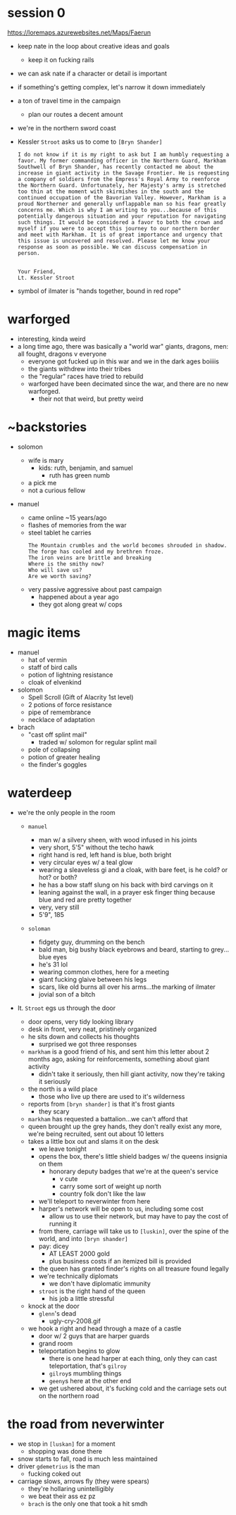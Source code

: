 # session 0
https://loremaps.azurewebsites.net/Maps/Faerun

- keep nate in the loop about creative ideas and goals
    - keep it on fucking rails

- we can ask nate if a character or detail is important

- if something's getting complex, let's narrow it down immediately

- a ton of travel time in the campaign
    - plan our routes a decent amount

- we're in the northern sword coast

- Kessler `Stroot` asks us to come to `[Bryn Shander]`
    ```
    I do not know if it is my right to ask but I am humbly requesting a favor. My former commanding officer in the Northern Guard, Markham Southwell of Bryn Shander, has recently contacted me about the increase in giant activity in the Savage Frontier. He is requesting a company of soldiers from the Empress's Royal Army to reenforce the Northern Guard. Unfortunately, her Majesty's army is stretched too thin at the moment with skirmishes in the south and the continued occupation of the Bavorian Valley. However, Markham is a proud Northerner and generally unflappable man so his fear greatly concerns me. Which is why I am writing to you...because of this potentially dangerous situation and your reputation for navigating such things. It would be considered a favor to both the crown and myself if you were to accept this journey to our northern border and meet with Markham. It is of great importance and urgency that this issue is uncovered and resolved. Please let me know your response as soon as possible. We can discuss compensation in person.


    Your Friend,
    Lt. Kessler Stroot
    ```

- symbol of ilmater is "hands together, bound in red rope"

# warforged
- interesting, kinda weird
- a long time ago, there was basically a "world war" giants, dragons, men: all fought, dragons v everyone
    - everyone got fucked up in this war and we in the dark ages boiiiis
    - the giants withdrew into their tribes
    - the "regular" races have tried to rebuild
    - warforged have been decimated since the war, and there are no new warforged. 
        - their not that weird, but pretty weird

# ~backstories
- solomon
    - wife is mary
        - kids: ruth, benjamin, and samuel
            - ruth has green numb
    - a pick me
    - not a curious fellow

- manuel
    - came online ~15 years/ago
    - flashes of memories from the war
    - steel tablet he carries
        ```
        The Mountain crumbles and the world becomes shrouded in shadow.
        The forge has cooled and my brethren froze.
        The iron veins are brittle and breaking
        Where is the smithy now?
        Who will save us? 
        Are we worth saving?
        ```
    - very passive aggressive about past campaign
        - happened about a year ago
        - they got along great w/ cops


# magic items
- manuel
    - hat of vermin
    - staff of bird calls
    - potion of lightning resistance
    - cloak of elvenkind
- solomon
    - Spell Scroll (Gift of Alacrity 1st level)
    - 2 potions of force resistance
    - pipe of remembrance
    - necklace of adaptation
- brach
    - "cast off splint mail"
        - traded w/ solomon for regular splint mail
    - pole of collapsing
    - potion of greater healing
    - the finder's goggles


# waterdeep
- we're the only people in the room
    - `manuel`
        - man w/ a silvery sheen, with wood infused in his joints
        - very short, 5'5" without the techo hawk
        - right hand is red, left hand is blue, both bright
        - very circular eyes w/ a teal glow
        - wearing a sleaveless gi and a cloak, with bare feet, is he cold? or hot? or both?
        - he has a bow staff slung on his back with bird carvings on it
        - leaning against the wall, in a prayer esk finger thing because blue and red are pretty together
        - very, very still
        - 5'9", 185

    - `soloman`
        - fidgety guy, drumming on the bench
        - bald man, big bushy black eyebrows and beard, starting to grey... blue eyes
        - he's 31 lol
        - wearing common clothes, here for a meeting
        - giant fucking glaive between his legs
        - scars, like old burns all over his arms...the marking of ilmater
        - jovial son of a bitch

- lt. `Stroot` egs us through the door
    - door opens, very tidy looking library
    - desk in front, very neat, pristinely organized
    - he sits down and collects his thoughts
        - surprised we got three responses
    - `markham` is a good friend of his, and sent him this letter about 2 months ago, asking for reinforcements, something about giant activity
        - didn't take it seriously, then hill giant activity, now they're taking it seriously
    - the north is a wild place
        - those who live up there are used to it's wilderness
    - reports from `[bryn shander]` is that it's frost giants
        - they scary
    - `markham` has requested a battalion...we can't afford that
    - queen brought up the grey hands, they don't really exist any more, we're being recruited, sent out about 10 letters
    - takes a little box out and slams it on the desk
        - we leave tonight
        - opens the box, there's little shield badges w/ the queens insignia on them
            - honorary deputy badges that we're at the queen's service
                - v cute
                - carry some sort of weight up north
                - country folk don't like the law
        - we'll teleport to neverwinter from here
        - harper's network will be open to us, including some cost
            - allow us to use their network, but may have to pay the cost of running it
        - from there, carriage will take us to `[luskin]`, over the spine of the world, and into `[bryn shander]`
        - pay: dicey
            - AT LEAST 2000 gold
            - plus business costs if an itemized bill is provided
        - the queen has granted finder's rights on all treasure found legally
        - we're technically diplomats
            - we don't have diplomatic immunity
        - `stroot` is the right hand of the queen
            - his job a little stressful
    - knock at the door
        - `glenn`'s dead
            - ugly-cry-2008.gif
    - we hook a right and head through a maze of a castle
        - door w/ 2 guys that are harper guards
        - grand room 
        - teleportation begins to glow
            - there is one head harper at each thing, only they can cast teleportation, that's `gilroy`
            - `gilroy`s mumbling things
            - `geeny`s here at the other end
        - we get ushered about, it's fucking cold and the carriage sets out on the northern road

# the road from neverwinter
- we stop in `[luskan]` for a moment
    - shopping was done there
- snow starts to fall, road is much less maintained
- driver `gdemetrius` is the man
    - fucking coked out
- carriage slows, arrows fly (they were spears)
    - they're hollaring unintelligibly
    - we beat their ass ez pz
    - `brach` is the only one that took a hit smdh
